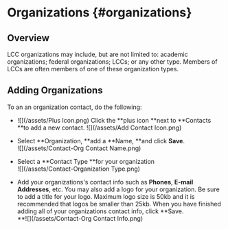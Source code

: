 # Organizations {#organizations}

## Overview

LCC organizations may include, but are not limited to: academic organizations; federal organizations; LCCs; or any other type. Members of LCCs are often members of one of these organization types.

## Adding Organizations

To an an organization contact, do the following:

* ![](/assets/Plus Icon.png) Click the **plus icon **next to **Contacts **to add a new contact.
  ![](/assets/Add Contact Icon.png)
* Select **Organization, **add a **Name, **and click **Save**.  
  ![](/assets/Contact-Org Contact Name.png)

* Select a **Contact Type **for your organization  
  ![](/assets/Contact-Organization Type.png)

* Add your organizations's contact info such as **Phones**, **E-mail Addresses**, etc. You may also add a logo for your organization. Be sure to add a title for your logo. Maximum logo size is 50kb and it is recommended that logos be smaller than 25kb. When you have finished adding all of your organizations contact info, click **Save.          
  **![](/assets/Contact-Org Contact Info.png)



